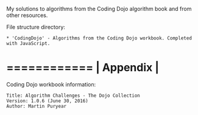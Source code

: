 My solutions to algorithms from the Coding Dojo algorithm book and from other resources.

File structure directory:

    * 'CodingDojo' - Algorithms from the Coding Dojo workbook. Completed with JavaScript.

============
| Appendix |
============

Coding Dojo workbook information:

	Title: Algorithm Challenges - The Dojo Collection
	Version: 1.0.6 (June 30, 2016)
	Author: Martin Puryear
